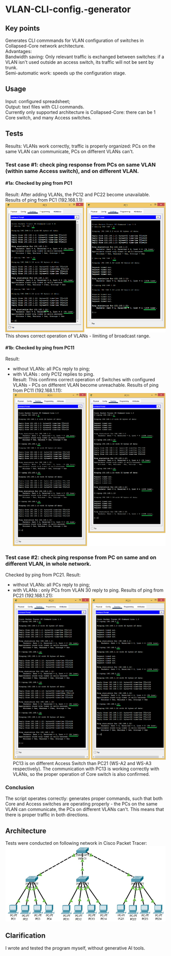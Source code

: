 # VLAN-CLI-config.-generator
## Key points
Generates CLI commmands for VLAN configuration of switches in Collapsed-Core network architecture.  
Advantages:  
Bandwidth saving: Only relevant traffic is exchanged between switches: if a VLAN isn't used outside an access switch, its traffic will not be sent by trunk.  
Semi-automatic work: speeds up the configuration stage.

## Usage
Input: configured spreadsheet;  
Output: text files with CLI commands.  
Currently only supported architecture is Collapsed-Core: there can be 1 Core switch, and many Access switches.

## Tests
Results: VLANs work correctly, traffic is properly organized: PCs on the same VLAN can communicate, PCs on different VLANs can't.
### Test case #1: check ping response from PCs on same VLAN (within same Access switch), and on different VLAN.
#### #1a: Checked by ping from PC1
Result: After adding VLANs, the PC12 and PC22 become unavailable.     
Results of ping from PC1 (192.168.1.1):
![Alt text](https://github.com/ussm114/VLAN-CLI-config.-generator/blob/main/photos/test1a%20PC1%20summary.png?raw=true "Results of ping from PC1 (192.168.1.1)")
This shows correct operation of VLANs - limiting of broadcast range.
#### #1b: Checked by ping from PC11
Result:  
 - without VLANs: all PCs reply to ping;  
 - with VLANs  : only PC12 replies to ping.  
Result: This confirms correct operation of Switches with configured VLANs - PCs on different VLAN become unreachable.
Results of ping from PC11 (192.168.1.11):
![Alt text](https://github.com/ussm114/VLAN-CLI-config.-generator/blob/main/photos/test1b%20PC11%20summary.png?raw=true "Results of ping from PC11 (192.168.1.11)")
### Test case #2: check ping response from PC on same and on different VLAN, in whole network.
Checked by ping from PC21.
Result:
 - without VLANs: all PCs reply to ping;
 - with VLANs 	: only PCs from VLAN 30 reply to ping.
Results of ping from PC21 (192.168.1.21):
![Alt text](https://github.com/ussm114/VLAN-CLI-config.-generator/blob/main/photos/test2%20PC21%20summary.png?raw=true "Results of ping from PC21 (192.168.1.21)")
PC13 is on different Access Switch than PC21 (WS-A2 and WS-A3 respectively).
The communication with PC13 is working correctly with VLANs, so the proper operation of Core switch is also confirmed.  
### Conclusion
The script operates correctly: generates proper commands, such that both Core and Access switches are operating properly - the PCs on the same VLAN can communicate, the PCs on different VLANs can't. This means that there is proper traffic in both directions.

## Architecture
Tests were conducted on following network in Cisco Packet Tracer:
![Alt text](https://github.com/ussm114/VLAN-CLI-config.-generator/blob/main/photos/network%20architecture.png?raw=true "Simulated network")

## Clarification
I wrote and tested the program myself, without generative AI tools.
